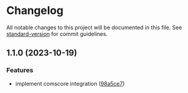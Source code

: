 # Changelog

All notable changes to this project will be documented in this file. See [standard-version](https://github.com/conventional-changelog/standard-version) for commit guidelines.

## 1.1.0 (2023-10-19)


### Features

* implement comscore integration ([98a5ce7](https://github.com/rudderlabs/rudder-integration-comscore-android/commit/98a5ce711b5312fadc13bdda04a5813e555550be))
